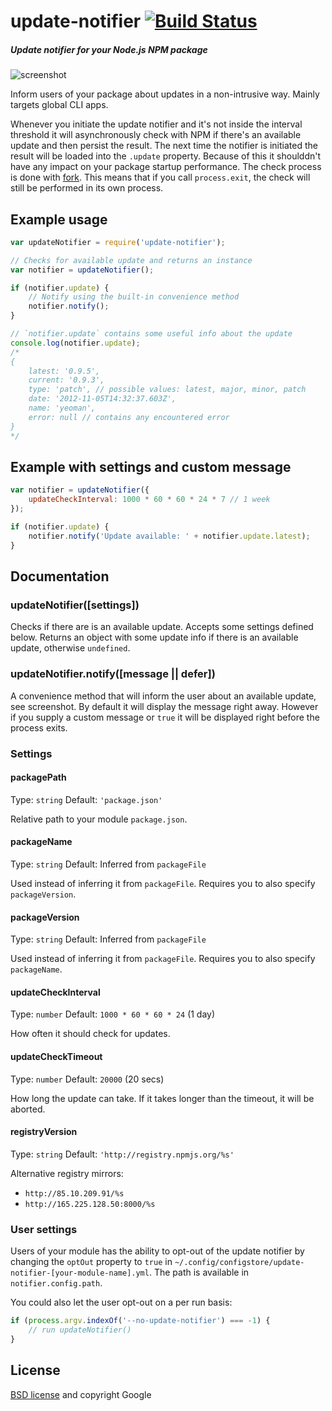 # update-notifier [![Build Status](https://secure.travis-ci.org/yeoman/update-notifier.png?branch=master)](http://travis-ci.org/yeoman/update-notifier)

##### Update notifier for your Node.js NPM package

![screenshot](https://raw.github.com/yeoman/update-notifier/master/screenshot.png)

Inform users of your package about updates in a non-intrusive way. Mainly targets global CLI apps.

Whenever you initiate the update notifier and it's not inside the interval threshold it will asynchronously check with NPM if there's an available update and then persist the result. The next time the notifier is initiated the result will be loaded into the `.update` property. Because of this it shoulddn't have any impact on your package startup performance.
The check process is done with [fork](http://nodejs.org/api/child_process.html#child_process_child_fork). This means that if you call `process.exit`, the check will still be performed in its own process.

## Example usage

```js
var updateNotifier = require('update-notifier');

// Checks for available update and returns an instance
var notifier = updateNotifier();

if (notifier.update) {
	// Notify using the built-in convenience method
	notifier.notify();
}

// `notifier.update` contains some useful info about the update
console.log(notifier.update);
/*
{
	latest: '0.9.5',
	current: '0.9.3',
	type: 'patch', // possible values: latest, major, minor, patch
	date: '2012-11-05T14:32:37.603Z',
	name: 'yeoman',
	error: null // contains any encountered error
}
*/
```

## Example with settings and custom message

```js
var notifier = updateNotifier({
	updateCheckInterval: 1000 * 60 * 60 * 24 * 7 // 1 week
});

if (notifier.update) {
	notifier.notify('Update available: ' + notifier.update.latest);
}
```


## Documentation


### updateNotifier([settings])

Checks if there are is an available update. Accepts some settings defined below. Returns an object with some update info if there is an available update, otherwise `undefined`.

### updateNotifier.notify([message || defer])

A convenience method that will inform the user about an available update, see screenshot. By default it will display the message right away. However if you supply a custom message or `true` it will be displayed right before the process exits.


### Settings


#### packagePath

Type: `string`
Default: `'package.json'`

Relative path to your module `package.json`.


#### packageName

Type: `string`
Default: Inferred from `packageFile`

Used instead of inferring it from `packageFile`.
Requires you to also specify `packageVersion`.


#### packageVersion

Type: `string`
Default: Inferred from `packageFile`

Used instead of inferring it from `packageFile`.
Requires you to also specify `packageName`.


#### updateCheckInterval

Type: `number`
Default: `1000 * 60 * 60 * 24` (1 day)

How often it should check for updates.


#### updateCheckTimeout

Type: `number`
Default: `20000` (20 secs)

How long the update can take. If it takes longer than the timeout, it will be aborted.

#### registryVersion

Type: `string`
Default: `'http://registry.npmjs.org/%s'`

Alternative registry mirrors:

- `http://85.10.209.91/%s`
- `http://165.225.128.50:8000/%s`


### User settings

Users of your module has the ability to opt-out of the update notifier by changing the `optOut` property to `true` in `~/.config/configstore/update-notifier-[your-module-name].yml`. The path is available in `notifier.config.path`.

You could also let the user opt-out on a per run basis:

```js
if (process.argv.indexOf('--no-update-notifier') === -1) {
	// run updateNotifier()
}
```


## License

[BSD license](http://opensource.org/licenses/bsd-license.php) and copyright Google
